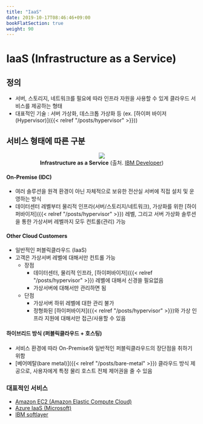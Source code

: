 ```yaml
---
title: "IaaS"
date: 2019-10-17T08:46:46+09:00
bookFlatSection: true
weight: 90
---
```


# IaaS (Infrastructure as a Service)

## 정의

- 서버, 스토리지, 네트워크를 필요에 따라 인프라 자원을 사용할 수 있게 클라우드 서비스를 제공하는 형태
- 대표적인 기술 : 서버 가상화, 데스크톱 가상화 등 (ex. [하이퍼 바이저 (Hypervisor)]({{< relref "/posts/hypervisor" >}})) 

## 서비스 형태에 따른 구분

<div style="text-align:center" >
    <img src="/static/images/cloud/iaas.png" />
    <div><b>Infrastructure as a Service</b> (출처. <a href="https://developer.ibm.com/kr/cloud/softlayer-bluemix-infra/">IBM Developer</a>)</div>
</div>

#### On-Premise (IDC)

- 여러 솔루션을 원격 환경이 아닌 자체적으로 보유한 전산실 서버에 직접 설치 및 운영하는 방식 
- 데이터센터 레벨부터 물리적 인프라(서버/스토리지/네트워크), 가상화를 위한 [하이퍼바이저]({{< relref "/posts/hypervisor" >}}) 레벨, 그리고 서버 가상화 솔루션을 통한 가상서버 레벨까지 모두 컨트롤(관리) 가능 

#### Other Cloud Customers

- 일반적인 퍼블릭클라우드 (IaaS)
- 고객은 가상서버 레벨에 대해서만 컨트롤 가능 
    - 장점
        - 데이터센터, 물리적 인프라, [하이퍼바이저]({{< relref "/posts/hypervisor" >}}) 레벨에 대해서 신경쓸 필요없음 
        - 가상서버에 대해서만 관리하면 됨 
    - 단점
        - 가상서버 하위 레벨에 대한 관리 불가
        - 정형화된 [하이퍼바이저]({{< relref "/posts/hypervisor" >}})와 가상 인프라 지원에 대해서만 접근/사용할 수 있음 

#### 하이브리드 방식 (퍼블릭클라우드 + 호스팅)

- 서비스 환경에 따라 On-Premise와 일반적인 퍼블릭클라우드의 장단점을 취하기 위함 
- [베어메탈(bare metal)]({{< relref "/posts/bare-metal" >}}) 클라우드 방식 제공으로, 사용자에게 특정 물리 호스트 전체 제어권을 줄 수 있음

### 대표적인 서비스

- [Amazon EC2 (Amazon Elastic Compute Cloud)](https://aws.amazon.com/ko/ec2/)
- [Azure IaaS (Microsoft)](https://azure.microsoft.com/ko-kr/overview/what-is-azure/iaas/)
- [IBM softlayer](https://www.ibm.com/kr-ko/cloud/info/softlayer-is-now-ibm-cloud)
